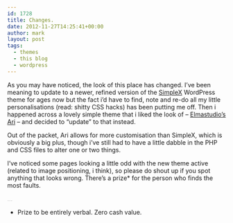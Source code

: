 ```yaml
---
id: 1728
title: Changes.
date: 2012-11-27T14:25:41+00:00
author: mark
layout: post
tags:
  - themes
  - this blog
  - wordpress
---
```

As you may have noticed, the look of this place has changed. I&#8217;ve been meaning to update to a newer, refined version of the [SimpleX](http://wpshoppe.com/) WordPress theme for ages now but the fact i&#8217;d have to find, note and re-do all my little personalisations (read: shitty CSS hacks) has been putting me off. Then i happened across a lovely simple theme that i liked the look of &#8211; [Elmastudio&#8217;s Ari](http://www.elmastudio.de/wordpress-themes/ari/) &#8211; and decided to &#8220;update&#8221; to that instead.

Out of the packet, Ari allows for more customisation than SimpleX, which is obviously a big plus, though i&#8217;ve still had to have a little dabble in the PHP and CSS files to alter one or two things.

I&#8217;ve noticed some pages looking a little odd with the new theme active (related to image positioning, i think), so please do shout up if you spot anything that looks wrong. There&#8217;s a prize* for the person who finds the most faults.

<span style="color: #c0c0c0;">&#8230;</span>

* Prize to be entirely verbal. Zero cash value.